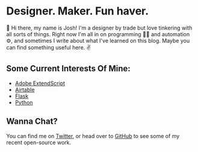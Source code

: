 # Designer. Maker. Fun haver.

👋 Hi there, my name is Josh! I'm a designer by trade but love tinkering with all sorts of things. Right now I'm all in on programming 👨‍💻 and automation ⚙️, and sometimes I write about what I've learned on this blog. Maybe you can find something useful here. ✌️

## Some Current Interests Of Mine:
- [Adobe ExtendScript](https://extendscript.docsforadobe.dev/introduction/extendscript-overview.html)
- [Airtable](https://airtable.com/)
- [Flask](https://flask.palletsprojects.com/en/2.1.x/)
- [Python](https://www.python.org/)

## Wanna Chat?

You can find me on [Twitter](https://twitter.com/joshbduncan), or head over to [GitHub](https://github.com/joshbduncan) to see some of my recent open-source work.